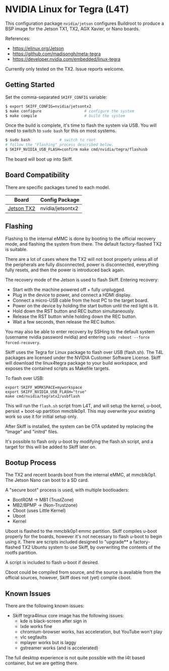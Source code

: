 # NVIDIA Linux for Tegra (L4T)

This configuration package `nvidia/jetson` configures Buildroot to produce a BSP
image for the Jetson TX1, TX2, AGX Xavier, or Nano boards.

References:

 - https://elinux.org/Jetson
 - https://github.com/madisongh/meta-tegra
 - https://developer.nvidia.com/embedded/linux-tegra
 
Currently only tested on the TX2. Issue reports welcome.

## Getting Started

Set the comma-separated `SKIFF_CONFIG` variable:

```sh
$ export SKIFF_CONFIG=nvidia/jetsontx2
$ make configure                   # configure the system
$ make compile                     # build the system
```

Once the build is complete, it's time to flash the system via USB. You will need
to switch to `sudo bash` for this on most systems.

```sh
$ sudo bash             # switch to root
# follow the "Flashing" process described below.
$ SKIFF_NVIDIA_USB_FLASH=confirm make cmd/nvidia/tegra/flashusb
```

The board will boot up into Skiff.

## Board Compatibility

There are specific packages tuned to each model.

| **Board**       | **Config Package** |
| --------------- | -----------------  |
| [Jetson TX2]    | nvidia/jetsontx2   |

[Jetson TX2]: https://elinux.org/Jetson_TX2

## Flashing

Flashing to the internal eMMC is done by booting to the official recovery mode,
and flashing the system from there. The default factory-flashed TX2 is suitable.

There are a lot of cases where the TX2 will not boot properly unless all of the
peripherals are fully disconnected, power is disconnected, everything fully
resets, and then the power is introduced back again.

The recovery mode of the Jetson is used to flash Skiff. Entering recovery:

 - Start with the machine powered off + fully unplugged.
 - Plug in the device to power, and connect a HDMI display.
 - Connect a micro-USB cable from the host PC to the target board.
 - Power on the device by holding the start button until the red light is lit.
 - Hold down the RST button and REC button simultaneously.
 - Release the RST button while holding down the REC button.
 - Wait a few seconds, then release the REC button.

You may also be able to enter recovery by SSHing to the default system (username
nvidia password nvidia) and entering `sudo reboot --force forced-recovery`.

Skiff uses the Tegra for Linux package to flash over USB (flash.sh). The T4L
packages are licensed under the NVIDIA Customer Software License. Skiff will
download the linux4tegra package to your build workspace, and exposes the
contained scripts as Makefile targets.

To flash over USB:

```
export SKIFF_WORKSPACE=myworkspace
export SKIFF_NVIDIA_USB_FLASH="true"
make cmd/nvidia/tegratx2/usbflash
```

This will run the `flash.sh` script from L4T, and will setup the kernel, u-boot,
persist + boot-up partition mmcblk0p1. This may overwrite your existing work so
use it for initial setup only.

After Skiff is installed, the system can be OTA updated by replacing the "Image"
and "initrd" files.

It's possible to flash only u-boot by modifying the flash.sh script, and a
target for this will be added to Skiff later on.

## Bootup Process

The TX2 and recent boards boot from the internal eMMC, at mmcblk0p1. The Jetson
Nano can boot to a SD card.

A "secure boot" process is used, with multiple bootloaders:

 - BootROM -> MB1 (TrustZone)
 - MB2/BPMP -> (Non-Trustzone)
 - Cboot (uses Little Kernel)
 - Uboot
 - Kernel
 
Uboot is flashed to the mmcblk0p1 emmc partition. Skiff compiles u-boot properly
for the boards, however it's not necessary to flash u-boot to begin using it.
There are scripts included designed to "upgrade** a factory-flashed TX2 Ubuntu
system to use Skiff, by overwriting the contents of the rootfs partition.

A script is included to flash u-boot if desired.

Cboot could be compiled from source, and the source is available from the
official sources, however, Skiff does not (yet) compile cboot.

## Known Issues

There are the following known issues:

 - Skiff tegra4linux core image has the following issues:
   - kde is black-screen after sign in
   - lxde works fine
   - chromium-browser works, has acceleration, but YouTube won't play
   - vlc segfaults
   - mplayer works but is laggy
   - gstreamer works (and is accelerated)

The full desktop experience is not quite possible with the l4t based container,
but we are getting there.
